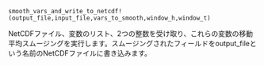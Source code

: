 ```
smooth_vars_and_write_to_netcdf!(output_file,input_file,vars_to_smooth,window_h,window_t)
```

NetCDFファイル、変数のリスト、2つの整数を受け取り、これらの変数の移動平均スムージングを実行します。スムージングされたフィールドをoutput_fileという名前のNetCDFファイルに書き込みます。
